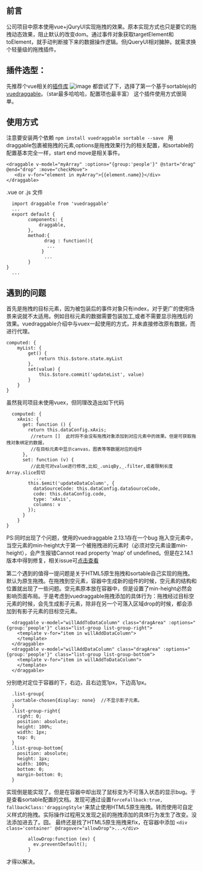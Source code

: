 ## 前言
公司项目中原本使用vue+jQuryUI实现拖拽的效果。原本实现方式也只是要它的拖拽动态效果，阻止默认的改变dom。通过事件对象获取targetElement和toElement，就手动判断接下来的数据操作逻辑。但jQueryUI相对臃肿。就需求换个轻量级的拖拽插件。
##  插件选型：
先推荐个vue相关的[插件库](https://github.com/vuejs/awesome-vue)
![image](https://user-images.githubusercontent.com/9380028/27899788-43757ea6-625e-11e7-9eee-77e1149f4dd0.png)
都尝试了下，选择了第一个基于sortablejs的[vuedraggable](https://github.com/SortableJS/Vue.Draggable)。（star最多哈哈哈，配置项也最丰富）
这个插件使用方式很简单。
## 使用方式
注意要安装两个依赖
`npm install vuedraggable sortable --save `
用draggable包裹被拖拽的元素,options是拖拽效果行为的相关配置，和sortable的配置基本完全一样，start end move是相关事件。
```
<draggable v-model="myArray" :options="{group:'people'}" @start="drag" @end="drop" :move="checkMove">
   <div v-for="element in myArray">{{element.name}}</div>
</draggable>
```
.vue or .js 文件
```
  import draggable from 'vuedraggable'
  ...
  export default {
        components: {
            draggable,
        },
        method:{
              drag : function(){
               ...
             }
              ...
        }       
}
  ...
```
## 遇到的问题
首先是拖拽的目标元素，因为被包装后的事件对象只有index，对于更广的使用场景来说就不太适用。例如目标元素的数据需要包装加工,或者不需要显示拖拽后的效果。vuedraggable介绍中与vuex一起使用的方式，并未直接修改原有数据，而进行代理。
```
computed: {
    myList: {
        get() {
            return this.$store.state.myList
        },
        set(value) {
            this.$store.commit('updateList', value)
        }
    }
}
```
虽然我司项目未使用vuex，但同理改造出如下代码
```
  computed: {
    xAxis: {
      get: function () {
        return this.dataConfig.xAxis;
         //return []  此时将不会没有拖拽对象添加到对应元素中的效果。但是可获取拖拽对象绑定的数据，
         //在目标元素中显示canvas，图表等等数据对应的组件
      },
      set: function (v) {
         //此处可对value进行修改,比如_.uniqBy,_.filter,或者限制长度Array.slice剪切
          ...
        this.$emit('updateDataColumn', {
          dataSourceCode: this.dataConfig.dataSourceCode,
          code: this.dataConfig.code,
          type: 'xAxis',
          columns: v
        });
      }
    }
}
```
PS:同时出现了个问题，使用的vuedraggable 2.13.1存在一个bug 拖入空元素中，当空元素的min-height大于第一个被拖拽进的元素时（必须对空元素设置min-height），会产生报错Cannot read property 'map' of undefined。但是在2.14.1版本中得到修复，相关issue可[点击查看](https://github.com/SortableJS/Vue.Draggable/issues/167)

第二个遇到的值得一提问题是关于HTML5原生拖拽和sortable自己实现的拖拽。默认为原生拖拽。在拖拽到空元素，容器中生成新的组件的时候，空元素的结构和位置就出现了一些问题。空元素原本放在容器中，但是设置了min-height必然会影响页面布局。于是考虑到vuedraggable拖拽添加的具体行为：拖拽经过目标空元素的时候，会先生成影子元素，除非在另一个可落入区域drop的时候，都会添加到有影子元素的目标空元素。
```
  <draggable v-model="willAddToDataColumn" class="dragArea" :options="{group:'people'}" class="list-group list-group-right">
    <template v-for="item in willAddDataColumn">
    </template>
  </draggable>
  <draggable v-model="willAddDataColumn" class="dragArea" :options="{group:'people'}" class="list-group list-group-bottom">
    <template v-for="item in willAddToDataColumn">
    </template>
  </draggable>
```
分别绝对定位于容器的下，右边，且右边宽1px，下边高1px。
```
  .list-group{
  .sortable-chosen{display: none}  //不显示影子元素。
  }
  .list-group-right{
    right: 0;
    position: absolute;
    height: 100%;
    width: 1px;
    top: 0;
  }
  .list-group-bottom{
    position: absolute;
    height: 1px;
    width: 100%;
    bottom: 0;
    margin-bottom: 0;
  }
```
实现倒是能实现了。但是在容器中却出现了鼠标变为不可落入状态的显示bug。于是查看sortable配置的文档。发现可通过设置`forceFallback:true, fallbackClass:'draggingStyle'`来禁止使用HTML5原生拖拽。转而使用可自定义样式的拖拽。实际操作过程用又发现之前的拖拽添加的具体行为发生了改变。没法添加进去了。囧。
最终还是找了HTML5原生拖拽来fix，在容器中添加
`<div class='container' @dragover="allowDrop">...</div>`
```
        allowDrop:function (ev) {
          ev.preventDefault();
        }
```
才得以解决。

